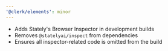 ```yaml
---
'@clerk/elements': minor
---
```


- Adds Stately's Browser Inspector in development builds
- Removes `@statelyai/inspect` from dependencies
- Ensures all inspector-related code is omitted from the build
